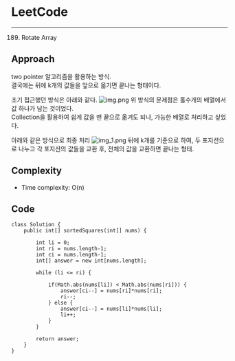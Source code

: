 [//]: # (# Intuition)
<!-- Describe your first thoughts on how to solve this problem. -->


# LeetCode
___
189. Rotate Array
## Approach
<!-- Describe your approach to solving the problem. -->
two pointer 알고리즘을 활용하는 방식.<br>
결국에는 뒤에 k개의 값들을 앞으로 옮기면 끝나는 형태이다. <br>

초기 접근했던 방식은 아래와 같다.
![img.png](img.png)
위 방식의 문제점은 홀수개의 배열에서 값 하나가 남는 것이었다.<br>
Collection을 활용하여 쉽게 값을 맨 끝으로 옮겨도 되나, 가능한 배열로 처리하고 싶었다.<br>

아래와 같은 방식으로 최종 처리
![img_1.png](img_1.png)
뒤에 k개를 기준으로 하여, 두 포지션으로 나누고 각 포지션의 값들을 교환 후, 전체의 값을 교환하면 끝나는 형태.

## Complexity
- Time complexity: O(n)
<!-- Add your time complexity here, e.g. $$O(n)$$ -->

[//]: # (- Space complexity:)
<!-- Add your space complexity here, e.g. $$O(n)$$ -->

## Code
```
class Solution {
    public int[] sortedSquares(int[] nums) {
        
        int li = 0;
        int ri = nums.length-1;
        int ci = nums.length-1;
        int[] answer = new int[nums.length];

        while (li <= ri) {
            
            if(Math.abs(nums[li]) < Math.abs(nums[ri])) {
                answer[ci--] = nums[ri]*nums[ri];
                ri--;
            } else {
                answer[ci--] = nums[li]*nums[li];
                li++;
            }
        }

        return answer;
    }
}
```
```